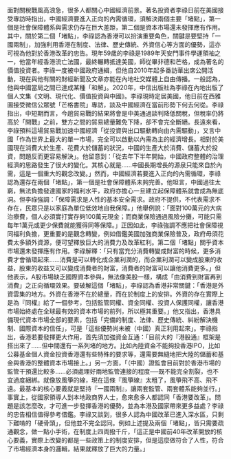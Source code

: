 面對關稅戰風高浪急，很多人都關心中國經濟前景。著名投資者李祿日前在美國接受專訪時指出，中國經濟要進入正向的內需循環，須解決兩個主要「堵點」，第一個是社會保障體系與需求仍存在巨大差距，第二個是資本市場還未發揮應有作用。其中，關於第二個「堵點」，李祿認為香港可以扮演重要角色，關鍵是要堅持「一國兩制」，加強利用香港在制度、法律、歷史傳統、外資信心等方面的優勢，這亦可視為他對於香港改革的忠告。現年59歲的李祿是1989年天安門事件學運領袖之一，他當年經香港流亡法國，最終輾轉抵達美國，師從畢非德和芒格，成為著名的價值投資者。李祿一度被中國政府通緝，但他自2010年起多番訪華出席公開活動，現在與他有關的財經新聞及文章亦能在內地社交媒體上自由傳播。一般認為，他與中國當局之間已達成某種「和解」。2020年，中信出版社為李祿在內地出版了個人文集《文明、現代化、價值投資與中國》。李祿現時定居美國，他日前在西雅圖接受微信公眾號「芒格書院」專訪，談及中國經濟在當前形勢下何去何從。李祿指出，中短期而言，今趟貿易戰的結果將會是中美通過談判降低關稅，但稅率仍將高於「開戰」之前，雙方之間的貿易總量難免下降，卻不會完全斷絕。長遠來看，李祿預料這場貿易戰加速中國經濟「從投資與出口驅動轉向由內需驅動」，又言中國「作為世界上最大的單一市場，完全可以啟動以內需為主的經濟增長。相對於美國現在消費大於生產、花費大於儲蓄的狀況，中國的生產大於消費、儲蓄大於投資，問題反而更容易解決」。他留意到：「從去年下半年開始，中國政府整體的治理經濟的思路發生了很大的變化。其核心就是……中國長期增長的源泉只能來自於內需，這是一個重大的觀念改變。」然而，中國經濟若要進入正向的內需循環，李祿認為還存在兩個「堵點」，第一個是社會保障體系未夠完善。他坦言，中國過往太窮，無法負擔發達國家的福利水平，政府亦擔心一旦建立起保障體系就會成為無底洞。但李祿強調：「保障需求是人性的基本安全需求。政府不提供，不代表需求不存在，民眾只是以家庭為單位低效地自我保障。」他舉例說：「面對100萬元的大病治療費，個人必須實打實存夠100萬元現金；而商業保險通過風險分攤，可能只需每年1萬元或更少保費就能獲得同等保障。」正因如此，李祿強調不應把社會保障視同福利負擔，更重要的是觀念轉變，例如借鑑美國加強商業保險普及，政府毋須花費太多額外資源，便可望釋放巨大的消費力及改革紅利。第二個「堵點」關乎資本市場還未發揮應有作用。李祿解釋：「只有當充分消費轉變成財富的時候，更多消費才會循環起來……消費是可以轉化成企業利潤的，而企業利潤可以變成股東的收益，股東的收益又可以變成消費者的財富，消費者的財富可以讓他消費更多。」但他表示，A股市場缺乏國際資本參與，無法像美股一樣，構成「由消費到財富再到消費」之正向循環效果。要破解這個「堵點」，李祿認為香港非常關鍵：「香港是外資雲集的地方。外資在香港不在於總量，而在於制度上的安排。外資的存在實際上是為『同權』給了一個參考，包括監管同權、資金同權、投資人保護同權，讓香港市場始終處在全球最有效的資本市場的前列，所以極其重要。」他又指出，香港具備現代資本市場全部的要素，包括「完備的制度、法律、歷史傳統、糾紛解決機制、國際資本的信任」，可是「這些優勢尚未被（中國）真正利用起來」。李祿指出，香港若要發揮更大作用，首先須加強資金互通：「目前大的『港股通』框架是搭出來了……但中間還有一系列堵的地方。比如內陸資金不能夠投香港IPO，比如公募基金個人資金投資香港還有些特殊的要求等，還需要無縫地把大陸的儲蓄和基金與香港的整體資本市場接上。」另一方面，「（中國）證監會目前對於香港市場的監管干預還比較多……必須處理好兩地監管連接的程度──既不能完全割裂，也不宜過度綑綁。就像放風箏的線，現在這條『風箏線』太粗了，風箏飛不高、飛不遠。最基本的核心要義就是堅持『一國兩制』，讓兩套監管、兩套體系能夠並行。」事實上，從國家領導人到本地政商界人士，愈來愈多人都認同「香港要改革」。問題是該怎麼改，才可進一步發揮香港的優勢，並為本港及國家帶來更多益處？李祿的忠告相信值得參考借鑑。李祿又談到，很多人認為中國改革已進入深水區，只剩下難啃的「硬骨頭」，但他並不完全認同。例如上述提及兩個「堵點」，皆只需要疏通觀念，做一點小手術，在制度上四両撥千斤，「這正是中國前40年改革開放的核心要義，實際上改變的都是一些政策上的制度安排，但是這麼做符合了人性，符合了市場經濟本身的邏輯，結果就釋放了巨大的力量。」
